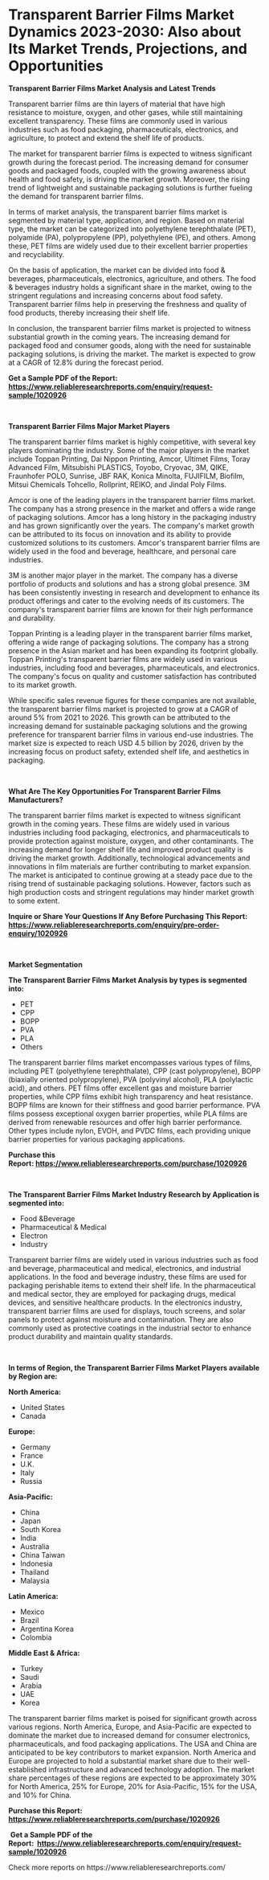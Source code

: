 <p><h1>Transparent Barrier Films Market Dynamics 2023-2030: Also about Its Market Trends, Projections, and Opportunities</h1></p><p><strong>Transparent Barrier Films Market Analysis and Latest Trends</strong></p>
<p><p>Transparent barrier films are thin layers of material that have high resistance to moisture, oxygen, and other gases, while still maintaining excellent transparency. These films are commonly used in various industries such as food packaging, pharmaceuticals, electronics, and agriculture, to protect and extend the shelf life of products.</p><p>The market for transparent barrier films is expected to witness significant growth during the forecast period. The increasing demand for consumer goods and packaged foods, coupled with the growing awareness about health and food safety, is driving the market growth. Moreover, the rising trend of lightweight and sustainable packaging solutions is further fueling the demand for transparent barrier films.</p><p>In terms of market analysis, the transparent barrier films market is segmented by material type, application, and region. Based on material type, the market can be categorized into polyethylene terephthalate (PET), polyamide (PA), polypropylene (PP), polyethylene (PE), and others. Among these, PET films are widely used due to their excellent barrier properties and recyclability.</p><p>On the basis of application, the market can be divided into food & beverages, pharmaceuticals, electronics, agriculture, and others. The food & beverages industry holds a significant share in the market, owing to the stringent regulations and increasing concerns about food safety. Transparent barrier films help in preserving the freshness and quality of food products, thereby increasing their shelf life.</p><p>In conclusion, the transparent barrier films market is projected to witness substantial growth in the coming years. The increasing demand for packaged food and consumer goods, along with the need for sustainable packaging solutions, is driving the market. The market is expected to grow at a CAGR of 12.8% during the forecast period.</p></p>
<p><strong>Get a Sample PDF of the Report:&nbsp; <a href="https://www.reliableresearchreports.com/enquiry/request-sample/1020926">https://www.reliableresearchreports.com/enquiry/request-sample/1020926</a></strong></p>
<p>&nbsp;</p>
<p><strong>Transparent Barrier Films Major Market Players</strong></p>
<p><p>The transparent barrier films market is highly competitive, with several key players dominating the industry. Some of the major players in the market include Toppan Printing, Dai Nippon Printing, Amcor, Ultimet Films, Toray Advanced Film, Mitsubishi PLASTICS, Toyobo, Cryovac, 3M, QIKE, Fraunhofer POLO, Sunrise, JBF RAK, Konica Minolta, FUJIFILM, Biofilm, Mitsui Chemicals Tohcello, Rollprint, REIKO, and Jindal Poly Films.</p><p>Amcor is one of the leading players in the transparent barrier films market. The company has a strong presence in the market and offers a wide range of packaging solutions. Amcor has a long history in the packaging industry and has grown significantly over the years. The company's market growth can be attributed to its focus on innovation and its ability to provide customized solutions to its customers. Amcor's transparent barrier films are widely used in the food and beverage, healthcare, and personal care industries.</p><p>3M is another major player in the market. The company has a diverse portfolio of products and solutions and has a strong global presence. 3M has been consistently investing in research and development to enhance its product offerings and cater to the evolving needs of its customers. The company's transparent barrier films are known for their high performance and durability.</p><p>Toppan Printing is a leading player in the transparent barrier films market, offering a wide range of packaging solutions. The company has a strong presence in the Asian market and has been expanding its footprint globally. Toppan Printing's transparent barrier films are widely used in various industries, including food and beverages, pharmaceuticals, and electronics. The company's focus on quality and customer satisfaction has contributed to its market growth.</p><p>While specific sales revenue figures for these companies are not available, the transparent barrier films market is projected to grow at a CAGR of around 5% from 2021 to 2026. This growth can be attributed to the increasing demand for sustainable packaging solutions and the growing preference for transparent barrier films in various end-use industries. The market size is expected to reach USD 4.5 billion by 2026, driven by the increasing focus on product safety, extended shelf life, and aesthetics in packaging.</p></p>
<p>&nbsp;</p>
<p><strong>What Are The Key Opportunities For Transparent Barrier Films Manufacturers?</strong></p>
<p><p>The transparent barrier films market is expected to witness significant growth in the coming years. These films are widely used in various industries including food packaging, electronics, and pharmaceuticals to provide protection against moisture, oxygen, and other contaminants. The increasing demand for longer shelf life and improved product quality is driving the market growth. Additionally, technological advancements and innovations in film materials are further contributing to market expansion. The market is anticipated to continue growing at a steady pace due to the rising trend of sustainable packaging solutions. However, factors such as high production costs and stringent regulations may hinder market growth to some extent.</p></p>
<p><strong>Inquire or Share Your Questions If Any Before Purchasing This Report: <a href="https://www.reliableresearchreports.com/enquiry/pre-order-enquiry/1020926">https://www.reliableresearchreports.com/enquiry/pre-order-enquiry/1020926</a></strong></p>
<p>&nbsp;</p>
<p><strong>Market Segmentation</strong></p>
<p><strong>The Transparent Barrier Films Market Analysis by types is segmented into:</strong></p>
<p><ul><li>PET</li><li>CPP</li><li>BOPP</li><li>PVA</li><li>PLA</li><li>Others</li></ul></p>
<p><p>The transparent barrier films market encompasses various types of films, including PET (polyethylene terephthalate), CPP (cast polypropylene), BOPP (biaxially oriented polypropylene), PVA (polyvinyl alcohol), PLA (polylactic acid), and others. PET films offer excellent gas and moisture barrier properties, while CPP films exhibit high transparency and heat resistance. BOPP films are known for their stiffness and good barrier performance. PVA films possess exceptional oxygen barrier properties, while PLA films are derived from renewable resources and offer high barrier performance. Other types include nylon, EVOH, and PVDC films, each providing unique barrier properties for various packaging applications.</p></p>
<p><strong>Purchase this Report:&nbsp;<a href="https://www.reliableresearchreports.com/purchase/1020926">https://www.reliableresearchreports.com/purchase/1020926</a></strong></p>
<p>&nbsp;</p>
<p><strong>The Transparent Barrier Films Market Industry Research by Application is segmented into:</strong></p>
<p><ul><li>Food &Beverage</li><li>Pharmaceutical & Medical</li><li>Electron</li><li>Industry</li></ul></p>
<p><p>Transparent barrier films are widely used in various industries such as food and beverage, pharmaceutical and medical, electronics, and industrial applications. In the food and beverage industry, these films are used for packaging perishable items to extend their shelf life. In the pharmaceutical and medical sector, they are employed for packaging drugs, medical devices, and sensitive healthcare products. In the electronics industry, transparent barrier films are used for displays, touch screens, and solar panels to protect against moisture and contamination. They are also commonly used as protective coatings in the industrial sector to enhance product durability and maintain quality standards.</p></p>
<p>&nbsp;</p>
<p><strong>In terms of Region, the Transparent Barrier Films Market Players available by Region are:</strong></p>
<p>
    <p> <strong> North America: </strong>
        <ul>
            <li>United States</li>
            <li>Canada</li>
        </ul>
        </p> 
    <p> <strong> Europe: </strong>
        <ul>
            <li>Germany</li>
            <li>France</li>
            <li>U.K.</li>
            <li>Italy</li>
            <li>Russia</li>
        </ul>
        </p> 
    <p> <strong> Asia-Pacific: </strong>
        <ul>
            <li>China</li>
            <li>Japan</li>
            <li>South Korea</li>
            <li>India</li>
            <li>Australia</li>
            <li>China Taiwan</li>
            <li>Indonesia</li>
            <li>Thailand</li>
            <li>Malaysia</li>
        </ul>
        </p> 
    <p> <strong> Latin America: </strong>
        <ul>
            <li>Mexico</li>
            <li>Brazil</li>
            <li>Argentina Korea</li>
            <li>Colombia</li>
        </ul>
        </p> 
    <p> <strong> Middle East & Africa: </strong>
        <ul>
            <li>Turkey</li>
            <li>Saudi</li>
            <li>Arabia</li>
            <li>UAE</li>
            <li>Korea</li>
        </ul>
    </p>
    </p>
<p><p>The transparent barrier films market is poised for significant growth across various regions. North America, Europe, and Asia-Pacific are expected to dominate the market due to increased demand for consumer electronics, pharmaceuticals, and food packaging applications. The USA and China are anticipated to be key contributors to market expansion. North America and Europe are projected to hold a substantial market share due to their well-established infrastructure and advanced technology adoption. The market share percentages of these regions are expected to be approximately 30% for North America, 25% for Europe, 20% for Asia-Pacific, 15% for the USA, and 10% for China.</p></p>
<p><strong>Purchase this Report: <a href="https://www.reliableresearchreports.com/purchase/1020926">https://www.reliableresearchreports.com/purchase/1020926</a></strong></p>
<p>&nbsp;<strong>Get a Sample PDF of the Report:&nbsp;&nbsp;<a href="https://www.reliableresearchreports.com/enquiry/request-sample/1020926">https://www.reliableresearchreports.com/enquiry/request-sample/1020926</a></strong></p>
<p><strong></strong></p>
<p>Check more reports on https://www.reliableresearchreports.com/</p>